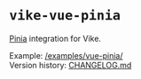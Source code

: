 <!-- WARNING: keep links absolute in this file so they work on NPM too -->

# `vike-vue-pinia`

[Pinia](https://pinia.vuejs.org) integration for Vike.

Example: [/examples/vue-pinia/](https://github.com/vikejs/vike-vue/tree/main/examples/vue-pinia)  
Version history: [CHANGELOG.md](https://github.com/vikejs/vike-vue/blob/main/packages/vike-vue-pinia/CHANGELOG.md)
